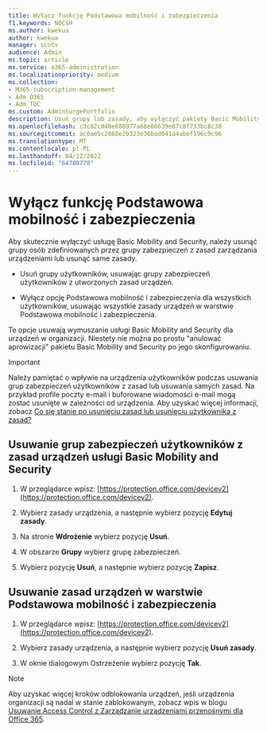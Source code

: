 ```yaml
---
title: Wyłącz funkcję Podstawowa mobilność i zabezpieczenia
f1.keywords: NOCSH
ms.author: kwekua
author: kwekua
manager: scotv
audience: Admin
ms.topic: article
ms.service: o365-administration
ms.localizationpriority: medium
ms.collection:
- M365-subscription-management
- Adm_O365
- Adm_TOC
ms.custom: AdminSurgePortfolio
description: Usuń grupy lub zasady, aby wyłączyć pakiety Basic Mobility and Security.
ms.openlocfilehash: c3c82c040e688977a68e06639e87c8f733bc8c38
ms.sourcegitcommit: ac0ae5c2888e2b323e36bad041a4abef196c9c96
ms.translationtype: MT
ms.contentlocale: pl-PL
ms.lasthandoff: 04/12/2022
ms.locfileid: "64780770"
---
```

# <a name="turn-off-basic-mobility-and-security"></a>Wyłącz funkcję Podstawowa mobilność i zabezpieczenia

Aby skutecznie wyłączyć usługę Basic Mobility and Security, należy usunąć grupy osób zdefiniowanych przez grupy zabezpieczeń z zasad zarządzania urządzeniami lub usunąć same zasady.

- Usuń grupy użytkowników, usuwając grupy zabezpieczeń użytkowników z utworzonych zasad urządzeń.

- Wyłącz opcję Podstawowa mobilność i zabezpieczenia dla wszystkich użytkowników, usuwając wszystkie zasady urządzeń w warstwie Podstawowa mobilność i zabezpieczenia.

Te opcje usuwają wymuszanie usługi Basic Mobility and Security dla urządzeń w organizacji. Niestety nie można po prostu "anulować aprowizacji" pakietu Basic Mobility and Security po jego skonfigurowaniu.

> [!IMPORTANT]
> Należy pamiętać o wpływie na urządzenia użytkowników podczas usuwania grup zabezpieczeń użytkowników z zasad lub usuwania samych zasad. Na przykład profile poczty e-mail i buforowane wiadomości e-mail mogą zostać usunięte w zależności od urządzenia. Aby uzyskać więcej informacji, zobacz [Co się stanie po usunięciu zasad lub usunięciu użytkownika z zasad?](../../admin/basic-mobility-security/create-device-security-policies.md)

## <a name="remove-user-security-groups-from-basic-mobility-and-security-device-policies"></a>Usuwanie grup zabezpieczeń użytkowników z zasad urządzeń usługi Basic Mobility and Security

1. W przeglądarce wpisz: [https://protection.office.com/devicev2](https://protection.office.com/devicev2).

2. Wybierz zasady urządzenia, a następnie wybierz pozycję **Edytuj zasady**.

3. Na stronie **Wdrożenie** wybierz pozycję **Usuń**.

4. W obszarze **Grupy** wybierz grupę zabezpieczeń.

5. Wybierz pozycję **Usuń**, a następnie wybierz pozycję **Zapisz**.

## <a name="remove-basic-mobility-and-security-device-policies"></a>Usuwanie zasad urządzeń w warstwie Podstawowa mobilność i zabezpieczenia

1. W przeglądarce wpisz: [https://protection.office.com/devicev2](https://protection.office.com/devicev2).

2. Wybierz zasady urządzenia, a następnie wybierz pozycję **Usuń zasady**.

3. W oknie dialogowym Ostrzeżenie wybierz pozycję **Tak**.

> [!NOTE]
> Aby uzyskać więcej kroków odblokowania urządzeń, jeśli urządzenia organizacji są nadal w stanie zablokowanym, zobacz wpis w blogu [Usuwanie Access Control z Zarządzanie urządzeniami przenośnymi dla Office 365](https://techcommunity.microsoft.com/t5/Intune-Customer-Success/Removing-Access-Control-from-Mobile-Device-Management-for-Office/ba-p/279934).
